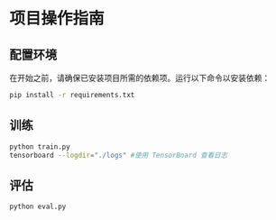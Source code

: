 # 项目操作指南

## 配置环境

在开始之前，请确保已安装项目所需的依赖项。运行以下命令以安装依赖：

```bash
pip install -r requirements.txt
```

## 训练

```bash
python train.py
tensorboard --logdir="./logs" #使用 TensorBoard 查看日志
```

## 评估

```bash
python eval.py
